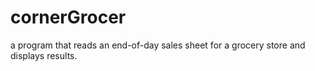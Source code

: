 # cornerGrocer
a program that reads an end-of-day sales sheet for a grocery store and displays results.
